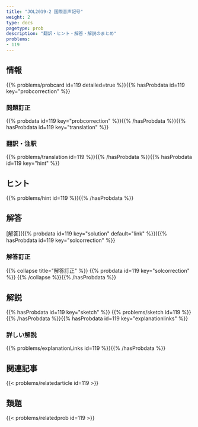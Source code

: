 ```yaml
---
title: "JOL2019-2 国際音声記号"
weight: 2
type: docs
pagetype: prob
description: "翻訳・ヒント・解答・解説のまとめ"
problems: 
- 119
---
```


## 情報

{{% problems/probcard id=119 detailed=true %}}{{% hasProbdata id=119 key="probcorrection" %}}

### 問題訂正

{{% probdata id=119 key="probcorrection" %}}{{% /hasProbdata %}}{{% hasProbdata id=119 key="translation" %}}

### 翻訳・注釈

{{% problems/translation id=119 %}}{{% /hasProbdata %}}{{% hasProbdata id=119 key="hint" %}}

## ヒント

{{% problems/hint id=119 %}}{{% /hasProbdata %}}

## 解答

[解答]({{% probdata id=119 key="solution" default="link" %}}){{% hasProbdata id=119 key="solcorrection" %}}

### 解答訂正

{{% collapse title="解答訂正" %}}
{{% probdata id=119 key="solcorrection" %}}
{{% /collapse %}}{{% /hasProbdata %}}

## 解説

{{% hasProbdata id=119 key="sketch" %}}
{{% problems/sketch id=119 %}}
{{% /hasProbdata %}}{{% hasProbdata id=119 key="explanationlinks" %}}

### 詳しい解説

{{% problems/explanationLinks id=119 %}}{{% /hasProbdata %}}

## 関連記事

{{< problems/relatedarticle id=119 >}}

## 類題

{{< problems/relatedprob id=119 >}}
